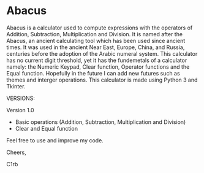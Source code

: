 # Abacus

Abacus is a calculator used to compute expressions with the operators of Addition, Subtraction, Multiplication and Division. It is named after the Abacus, an ancient calculating tool which has been used since ancient times. It was used in the ancient Near East, Europe, China, and Russia, centuries before the adoption of the Arabic numeral system. This calculator has no current digit threshold, yet it has the fundemetals of a calculator namely: the Numeric Keypad, Clear function, Operator functions and the Equal function. Hopefully in the future I can add new futures such as themes and interger operations. This calculator is made using Python 3 and Tkinter.

VERSIONS:

Version 1.0
- Basic operations (Addition, Subtraction, Multiplication and Division)
- Clear and Equal function

Feel free to use and improve my code.

Cheers,

C1rb
